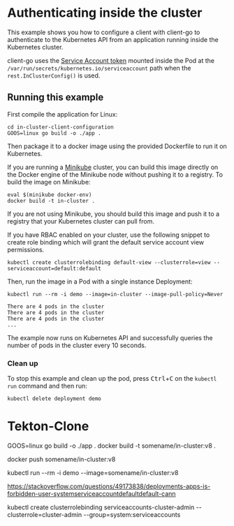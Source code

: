 # Authenticating inside the cluster

This example shows you how to configure a client with client-go to authenticate
to the Kubernetes API from an application running inside the Kubernetes cluster.

client-go uses the [Service Account token][sa] mounted inside the Pod at the
`/var/run/secrets/kubernetes.io/serviceaccount` path when the
`rest.InClusterConfig()` is used.

## Running this example

First compile the application for Linux:

    cd in-cluster-client-configuration
    GOOS=linux go build -o ./app .

Then package it to a docker image using the provided Dockerfile to run it on
Kubernetes.

If you are running a [Minikube][mk] cluster, you can build this image directly
on the Docker engine of the Minikube node without pushing it to a registry. To
build the image on Minikube:

    eval $(minikube docker-env)
    docker build -t in-cluster .

If you are not using Minikube, you should build this image and push it to a registry
that your Kubernetes cluster can pull from.

If you have RBAC enabled on your cluster, use the following
snippet to create role binding which will grant the default service account view
permissions.

```
kubectl create clusterrolebinding default-view --clusterrole=view --serviceaccount=default:default
```

Then, run the image in a Pod with a single instance Deployment:

    kubectl run --rm -i demo --image=in-cluster --image-pull-policy=Never

    There are 4 pods in the cluster
    There are 4 pods in the cluster
    There are 4 pods in the cluster
    ...

The example now runs on Kubernetes API and successfully queries the number of
pods in the cluster every 10 seconds.

### Clean up

To stop this example and clean up the pod, press <kbd>Ctrl</kbd>+<kbd>C</kbd> on
the `kubectl run` command and then run:

    kubectl delete deployment demo

[sa]: https://kubernetes.io/docs/admin/authentication/#service-account-tokens
[mk]: https://kubernetes.io/docs/getting-started-guides/minikube/
# Tekton-Clone

GOOS=linux go build -o ./app .
docker build -t somename/in-cluster:v8 .

docker push somename/in-cluster:v8

kubectl run --rm -i demo --image=somename/in-cluster:v8

https://stackoverflow.com/questions/49173838/deployments-apps-is-forbidden-user-systemserviceaccountdefaultdefault-cann

kubectl create clusterrolebinding serviceaccounts-cluster-admin  --clusterrole=cluster-admin  --group=system:serviceaccounts





